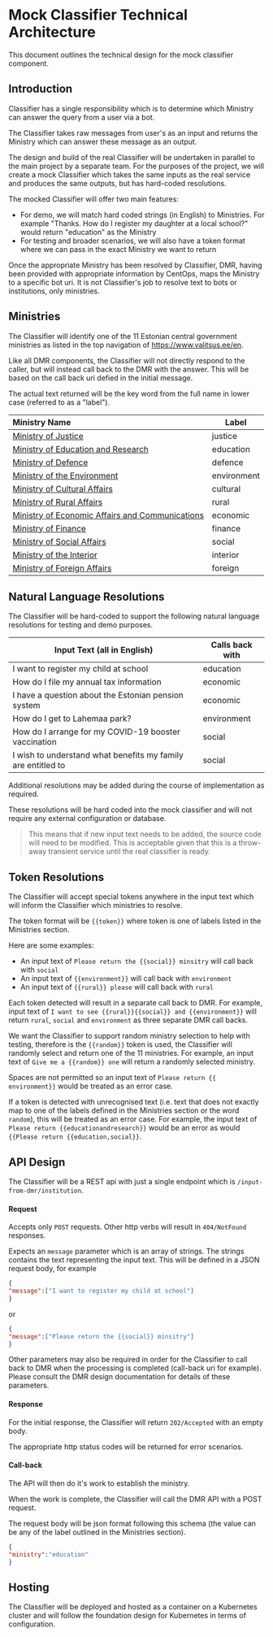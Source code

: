 # Mock Classifier Technical Architecture

This document outlines the technical design for the mock classifier component.

## Introduction

Classifier has a single responsibility which is to determine which Ministry can answer the query from a user via a bot.

The Classifier takes raw messages from user's as an input and returns the Ministry which can answer these message as an output.

The design and build of the real Classifier will be undertaken in parallel to the main project by a separate team. For the purposes of the project, we will create a mock Classifier which takes the same inputs as the real service and produces the same outputs, but has hard-coded resolutions.

The mocked Classifier will offer two main features:

- For demo, we will match hard coded strings (in English) to Ministries. For example "Thanks. How do I register my daughter at a local school?" would return "education" as the Ministry
- For testing and broader scenarios, we will also have a token format where we can pass in the exact Ministry we want to return

Once the appropriate Ministry has been resolved by Classifier, DMR, having been provided with appropriate information by CentOps, maps the Ministry to a specific bot uri. It is not Classifier's job to resolve text to bots or institutions, only ministries.

## Ministries

The Classifier will identify one of the 11 Estonian central government ministries as listed in the top navigation of https://www.valitsus.ee/en.

Like all DMR components, the Classifier will not directly respond to the caller, but will instead call back to the DMR with the answer. This will be based on the call back uri defied in the initial message.

The actual text returned will be the key word from the full name in lower case (referred to as a "label").

| Ministry Name                                                | Label       |
| :----------------------------------------------------------- | ----------- |
| [Ministry of Justice](https://www.just.ee/en)                | justice     |
| [Ministry of Education and Research](https://www.hm.ee/en)   | education   |
| [Ministry of Defence](https://www.kaitseministeerium.ee//en) | defence     |
| [Ministry of the Environment](https://www.envir.ee/en)       | environment |
| [Ministry of Cultural Affairs](https://www.kul.ee/en)        | cultural    |
| [Ministry of Rural Affairs](https://www.agri.ee/en)          | rural       |
| [Ministry of Economic Affairs and Communications](https://www.mkm.ee/en) | economic    |
| [Ministry of Finance](https://www.rahandusministeerium.ee/en) | finance     |
| [Ministry of Social Affairs](https://www.sm.ee/en)           | social      |
| [Ministry of the Interior](https://www.siseministeerium.ee/en) | interior    |
| [Ministry of Foreign Affairs](https://vm.ee/en)              | foreign     |

## Natural Language Resolutions

The Classifier will be hard-coded to support the following natural language resolutions for testing and demo purposes.

| Input Text (all in English)                                  | Calls back with |
| ------------------------------------------------------------ | --------------- |
| I want to register my child at school                        | education       |
| How do I file my annual tax information                      | economic        |
| I have a question about the Estonian pension system          | economic        |
| How do I get to Lahemaa park?                                | environment     |
| How do I arrange for my COVID-19 booster vaccination         | social          |
| I wish to understand what benefits my family are entitled to | social          |

Additional resolutions may be added during the course of implementation as required.

These resolutions will be hard coded into the mock classifier and will not require any external configuration or database.

> This means that if new input text needs to be added, the source code will need to be modified. This is acceptable given that this is a throw-away transient service until the real classifier is ready.

## Token Resolutions

The Classifier will accept special tokens anywhere in the input text which will inform the Classifier which ministries to resolve.

The token format will be `{{token}}` where token is one of labels listed in the Ministries section.

Here are some examples:

- An input text of `Please return the {{social}} minsitry` will call back with `social`
- An input text of `{{environment}}` will call back with `environment`
- An input text of `{{rural}} please` will call back with `rural`

Each token detected will result in a separate call back to DMR. For example, input text of `I want to see {{rural}}{{social}} and {{environment}}` will return `rural`, `social` and `environment` as three separate DMR call backs.

We want the Classifier to support random ministry selection to help with testing, therefore is the `{{random}}` token is used, the Classifier will randomly select and return one of the 11 ministries. For example, an input text of `Give me a {{random}} one` will return a randomly selected ministry.

Spaces are not permitted so an input text of `Please return {{ environment}}` would be treated as an error case.

If a token is detected with unrecognised text (i.e. text that does not exactly map to one of the labels defined in the Ministries section or the word `random`), this will be treated as an error case. For example, the input text of `Please return {{educationandresearch}}` would be an error as would `{{Please return {{education,social}}`.

## API Design

The Classifier will be a REST api with just a single endpoint which is `/input-from-dmr/institution`.

#### Request

Accepts only `POST` requests. Other http verbs will result in `404/NotFound` responses.

Expects an `message` parameter which is an array of strings. The strings contains the text representing the input text. This will be defined in a JSON request body, for example

```json
{
"message":["I want to register my child at school"]
}
```

or

```json
{
"message":["Please return the {{social}} minsitry"]
}
```

Other parameters may also be required in order for the Classifier to call back to DMR when the processing is completed (call-back uri for example). Please consult the DMR design documentation for details of these parameters.

#### Response

For the initial response, the Classifier will return `202/Accepted` with an empty body.

The appropriate http status codes will be returned for error scenarios.

#### Call-back

The API will then do it's work to establish the ministry.

When the work is complete, the Classifier will call the DMR API with a POST request.

The request body will be json format following this schema (the value can be any of the label outlined in the Ministries section).

```json
{
"ministry":"education"
}
```

## Hosting

The Classifier will be deployed and hosted as a container on a Kubernetes cluster and will follow the foundation design for Kubernetes in terms of configuration.
